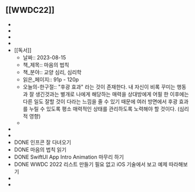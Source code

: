 ## [[WWDC22]]
-
-
-
-
- [[독서]]
	- 날짜:: 2023-08-15
	- 책_제목:: 마음의 법칙
	- 책_분야:: 교양 심리, 심리학
	- 읽은_페이지:: 91p - 120p
	- 오늘의-한구절:: "후광 효과" 라는 것이 존재한다. 내 자신이 비록 꾸미는 행동과 잘 생긴것과는 별개로 나에게 해당하는 매력을 상대방에게 어필 한 이후에는 다른 일도 잘할 것이 다라는 느낌을 줄 수 있기 때문에 여러 방면에서 후광 효과를 누릴 수 있도록 평소 매력적인 상태를 관리하도록 노력해야 할 것이다. (심리적 영향)
	-
-
-
- DONE 인프콘 잘 다녀오기
- DONE 마음의 법칙 읽기
- DONE SwiftUI App Intro Animation 마무리 하기
- DONE WWDC 2022 리스트 만들기 필요 없고 iOS 기술에서 보고 예제 따라해보기
-
-